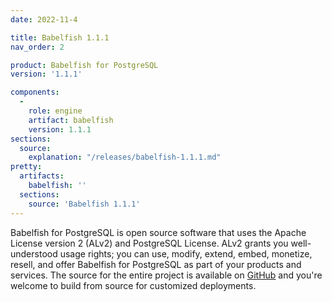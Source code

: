```yaml
---
date: 2022-11-4

title: Babelfish 1.1.1
nav_order: 2

product: Babelfish for PostgreSQL
version: '1.1.1'

components:
  -
    role: engine
    artifact: babelfish
    version: 1.1.1
sections:
  source:
    explanation: "/releases/babelfish-1.1.1.md"
pretty:
  artifacts:
    babelfish: ''
  sections:
    source: 'Babelfish 1.1.1'
---
```

Babelfish for PostgreSQL is open source software that uses the Apache License version 2 (ALv2) and PostgreSQL License. ALv2 grants you well-understood usage rights; you can use, modify, extend, embed, monetize, resell, and offer Babelfish for PostgreSQL as part of your products and services. The source for the entire project is available on [GitHub](https://github.com/babelfish-for-postgresql) and you're welcome to build from source for customized deployments. 